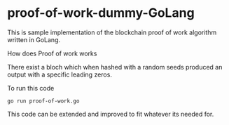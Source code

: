 # proof-of-work-dummy-GoLang

This is sample implementation of the blockchain proof of work algorithm written in GoLang.

How does Proof of work works

There exist a bloch which when hashed with a random seeds produced an output with a specific leading zeros.

To run this code

`go run proof-of-work.go`

This code can be extended and improved to fit whatever its needed for.
